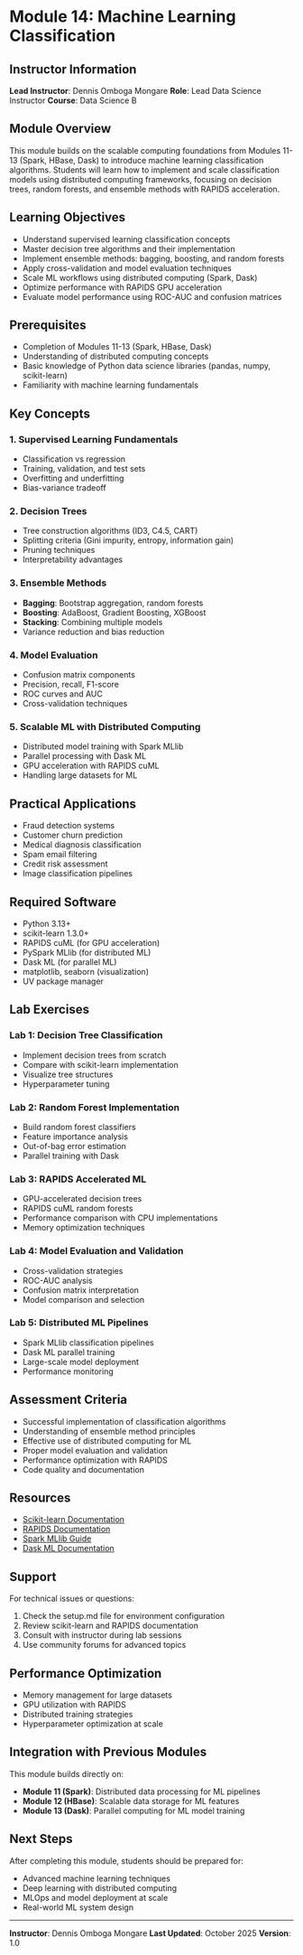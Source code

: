 # Module 14: Machine Learning Classification

## Instructor Information
**Lead Instructor**: Dennis Omboga Mongare
**Role**: Lead Data Science Instructor
**Course**: Data Science B 

## Module Overview

This module builds on the scalable computing foundations from Modules 11-13 (Spark, HBase, Dask) to introduce machine learning classification algorithms. Students will learn how to implement and scale classification models using distributed computing frameworks, focusing on decision trees, random forests, and ensemble methods with RAPIDS acceleration.

## Learning Objectives

- Understand supervised learning classification concepts
- Master decision tree algorithms and their implementation
- Implement ensemble methods: bagging, boosting, and random forests
- Apply cross-validation and model evaluation techniques
- Scale ML workflows using distributed computing (Spark, Dask)
- Optimize performance with RAPIDS GPU acceleration
- Evaluate model performance using ROC-AUC and confusion matrices

## Prerequisites

- Completion of Modules 11-13 (Spark, HBase, Dask)
- Understanding of distributed computing concepts
- Basic knowledge of Python data science libraries (pandas, numpy, scikit-learn)
- Familiarity with machine learning fundamentals

## Key Concepts

### 1. Supervised Learning Fundamentals
- Classification vs regression
- Training, validation, and test sets
- Overfitting and underfitting
- Bias-variance tradeoff

### 2. Decision Trees
- Tree construction algorithms (ID3, C4.5, CART)
- Splitting criteria (Gini impurity, entropy, information gain)
- Pruning techniques
- Interpretability advantages

### 3. Ensemble Methods
- **Bagging**: Bootstrap aggregation, random forests
- **Boosting**: AdaBoost, Gradient Boosting, XGBoost
- **Stacking**: Combining multiple models
- Variance reduction and bias reduction

### 4. Model Evaluation
- Confusion matrix components
- Precision, recall, F1-score
- ROC curves and AUC
- Cross-validation techniques

### 5. Scalable ML with Distributed Computing
- Distributed model training with Spark MLlib
- Parallel processing with Dask ML
- GPU acceleration with RAPIDS cuML
- Handling large datasets for ML

## Practical Applications

- Fraud detection systems
- Customer churn prediction
- Medical diagnosis classification
- Spam email filtering
- Credit risk assessment
- Image classification pipelines

## Required Software

- Python 3.13+
- scikit-learn 1.3.0+
- RAPIDS cuML (for GPU acceleration)
- PySpark MLlib (for distributed ML)
- Dask ML (for parallel ML)
- matplotlib, seaborn (visualization)
- UV package manager

## Lab Exercises

### Lab 1: Decision Tree Classification
- Implement decision trees from scratch
- Compare with scikit-learn implementation
- Visualize tree structures
- Hyperparameter tuning

### Lab 2: Random Forest Implementation
- Build random forest classifiers
- Feature importance analysis
- Out-of-bag error estimation
- Parallel training with Dask

### Lab 3: RAPIDS Accelerated ML
- GPU-accelerated decision trees
- RAPIDS cuML random forests
- Performance comparison with CPU implementations
- Memory optimization techniques

### Lab 4: Model Evaluation and Validation
- Cross-validation strategies
- ROC-AUC analysis
- Confusion matrix interpretation
- Model comparison and selection

### Lab 5: Distributed ML Pipelines
- Spark MLlib classification pipelines
- Dask ML parallel training
- Large-scale model deployment
- Performance monitoring

## Assessment Criteria

- Successful implementation of classification algorithms
- Understanding of ensemble method principles
- Effective use of distributed computing for ML
- Proper model evaluation and validation
- Performance optimization with RAPIDS
- Code quality and documentation

## Resources

- [Scikit-learn Documentation](https://scikit-learn.org/)
- [RAPIDS Documentation](https://docs.rapids.ai/)
- [Spark MLlib Guide](https://spark.apache.org/docs/latest/ml-guide.html)
- [Dask ML Documentation](https://ml.dask.org/)

## Support

For technical issues or questions:
1. Check the setup.md file for environment configuration
2. Review scikit-learn and RAPIDS documentation
3. Consult with instructor during lab sessions
4. Use community forums for advanced topics

## Performance Optimization

- Memory management for large datasets
- GPU utilization with RAPIDS
- Distributed training strategies
- Hyperparameter optimization at scale

## Integration with Previous Modules

This module builds directly on:
- **Module 11 (Spark)**: Distributed data processing for ML pipelines
- **Module 12 (HBase)**: Scalable data storage for ML features
- **Module 13 (Dask)**: Parallel computing for ML model training

## Next Steps

After completing this module, students should be prepared for:
- Advanced machine learning techniques
- Deep learning with distributed computing
- MLOps and model deployment at scale
- Real-world ML system design

---

**Instructor**: Dennis Omboga Mongare
**Last Updated**: October 2025
**Version**: 1.0
